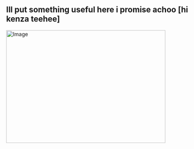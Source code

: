 ## Ill put something useful here i promise achoo [hi kenza teehee]

<img width="429" height="304" alt="Image" src="https://github.com/user-attachments/assets/b83d79f5-91c5-4c87-ab32-11ea56e4fe89" />
<!-- Uploading "Roblox_2025-08-08_16-42-37.mp4"... -->

